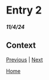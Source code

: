 # Entry 2
##### 11/4/24

## Context 

[Previous](entry01.md) | [Next](entry03.md)

[Home](../README.md)
